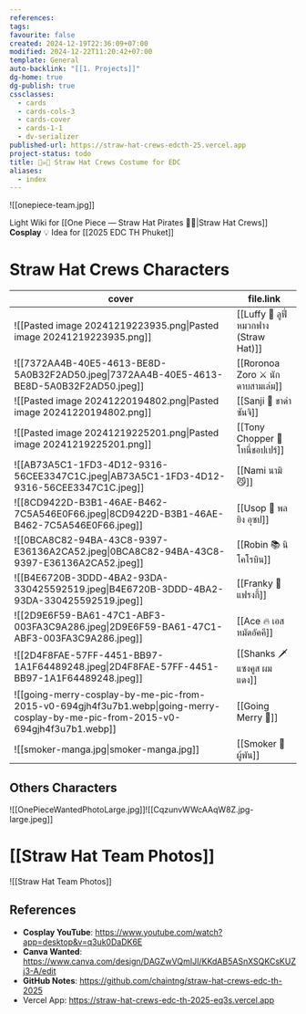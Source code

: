 ```yaml
---
references:
tags:
favourite: false
created: 2024-12-19T22:36:09+07:00
modified: 2024-12-22T11:20:42+07:00
template: General
auto-backlink: "[[1. Projects]]"
dg-home: true
dg-publish: true
cssclasses:
  - cards
  - cards-cols-3
  - cards-cover
  - cards-1-1
  - dv-serializer
published-url: https://straw-hat-crews-edcth-25.vercel.app
project-status: todo
title: 🏴‍☠️🍻 Straw Hat Crews Costume for EDC
aliases:
  - index
---
```


![[onepiece-team.jpg]]

Light Wiki  for [[One Piece — Straw Hat Pirates 🏴‍☠️|Straw Hat Crews]] **Cosplay**
💡 Idea for [[2025 EDC TH Phuket]]

# Straw Hat Crews Characters

<!-- QueryToSerialize: TABLE WITHOUT ID cover, file.link FROM "🏠 Personal/1. Projects/🏴‍☠️🍻 Straw Hat Crews Costume for EDC/crew-characters" WHERE !contains(tags, "hidden") sort default(order, 999) ASC -->
<!-- SerializedQuery: TABLE WITHOUT ID cover, file.link FROM "🏠 Personal/1. Projects/🏴‍☠️🍻 Straw Hat Crews Costume for EDC/crew-characters" WHERE !contains(tags, "hidden") sort default(order, 999) ASC -->

| cover                                                                                                                                                                                                                         | file.link                                                                                                                                                     |
| ----------------------------------------------------------------------------------------------------------------------------------------------------------------------------------------------------------------------------- | ------------------------------------------------------------------------------------------------------------------------------------------------------------- |
| ![[Pasted image 20241219223935.png\|Pasted image 20241219223935.png]]                                                             | [[Luffy 🍻 ลูฟี่ หมวกฟาง (Straw Hat)]] |
| ![[7372AA4B-40E5-4613-BE8D-5A0B32F2AD50.jpeg\|7372AA4B-40E5-4613-BE8D-5A0B32F2AD50.jpeg]]                                         | [[Roronoa Zoro ⚔️ นักดาบสามเล่ม]]           |
| ![[Pasted image 20241220194802.png\|Pasted image 20241220194802.png]]                                                             | [[Sanji 🦿 ขาดำ ซันจิ]]                               |
| ![[Pasted image 20241219225201.png\|Pasted image 20241219225201.png]]                                                             | [[Tony Chopper 🦌 โทนี่ชอปเปร์]]             |
| ![[AB73A5C1-1FD3-4D12-9316-56CEE3347C1C.jpeg\|AB73A5C1-1FD3-4D12-9316-56CEE3347C1C.jpeg]]                                         | [[Nami นามิ 😼]]                                             |
| ![[8CD9422D-B3B1-46AE-B462-7C5A546E0F66.jpeg\|8CD9422D-B3B1-46AE-B462-7C5A546E0F66.jpeg]]                                         | [[Usop 🎯 พลยิง อุซป]]                                 |
| ![[0BCA8C82-94BA-43C8-9397-E36136A2CA52.jpeg\|0BCA8C82-94BA-43C8-9397-E36136A2CA52.jpeg]]                                         | [[Robin 📚 นิโคโรบิน]]                                 |
| ![[B4E6720B-3DDD-4BA2-93DA-330425592519.jpeg\|B4E6720B-3DDD-4BA2-93DA-330425592519.jpeg]]                                         | [[Franky 🤖 แฟรงกี้]]                                   |
| ![[2D9E6F59-BA61-47C1-ABF3-003FA3C9A286.jpeg\|2D9E6F59-BA61-47C1-ABF3-003FA3C9A286.jpeg]]                                         | [[Ace 🔥 เอส หมัดอัคคี]]                             |
| ![[2D4F8FAE-57FF-4451-BB97-1A1F64489248.jpeg\|2D4F8FAE-57FF-4451-BB97-1A1F64489248.jpeg]]                                         | [[Shanks 🗡️ แซงคูส ผมแดง]]                       |
| ![[going-merry-cosplay-by-me-pic-from-2015-v0-694gjh4f3u7b1.webp\|going-merry-cosplay-by-me-pic-from-2015-v0-694gjh4f3u7b1.webp]] | [[Going Merry 🐐]]                                         |
| ![[smoker-manga.jpg\|smoker-manga.jpg]]                                                                                           | [[Smoker 🚬 ผู้พัน]]                                     |
<!-- SerializedQuery END -->

## Others Characters
![[OnePieceWantedPhotoLarge.jpg]]![[CqzunvWWcAAqW8Z.jpg-large.jpeg]]


# [[Straw Hat Team Photos]]
![[Straw Hat Team Photos]]



## References
- **Cosplay YouTube**: https://www.youtube.com/watch?app=desktop&v=q3uk0DaDK6E
- **Canva Wanted**: https://www.canva.com/design/DAGZwVQmIJI/KKdAB5ASnXSQKCsKUZj3-A/edit
- **GitHub Notes**: https://github.com/chaintng/straw-hat-crews-edc-th-2025
- Vercel App: https://straw-hat-crews-edc-th-2025-eq3s.vercel.app
